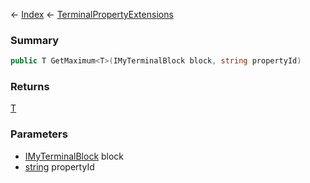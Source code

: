 ← [Index](Api-Index) ← [TerminalPropertyExtensions](Sandbox.ModAPI.Interfaces.TerminalPropertyExtensions)

### Summary

```csharp
public T GetMaximum<T>(IMyTerminalBlock block, string propertyId)
```

### Returns

[T]()

### Parameters

* [IMyTerminalBlock](Sandbox.ModAPI.Ingame.IMyTerminalBlock) block
* [string](System.String) propertyId
